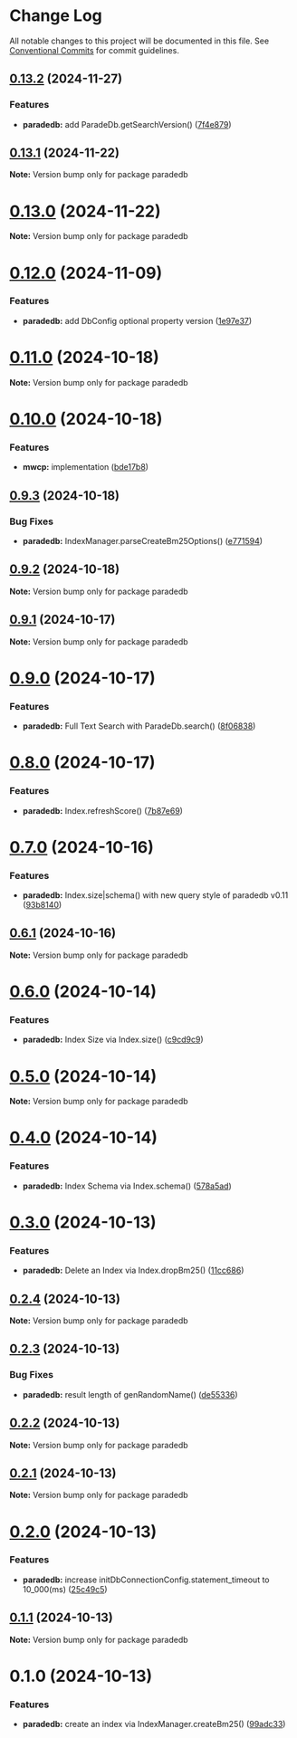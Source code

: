 # Change Log

All notable changes to this project will be documented in this file.
See [Conventional Commits](https://conventionalcommits.org) for commit guidelines.

## [0.13.2](https://github.com/waitingsong/paradedb/compare/v0.13.1...v0.13.2) (2024-11-27)


### Features

* **paradedb:** add ParadeDb.getSearchVersion() ([7f4e879](https://github.com/waitingsong/paradedb/commit/7f4e8795170de01ede392c9c941c67c6ad230632))





## [0.13.1](https://github.com/waitingsong/paradedb/compare/v0.13.0...v0.13.1) (2024-11-22)

**Note:** Version bump only for package paradedb





# [0.13.0](https://github.com/waitingsong/paradedb/compare/v0.12.0...v0.13.0) (2024-11-22)

**Note:** Version bump only for package paradedb





# [0.12.0](https://github.com/waitingsong/paradedb/compare/v0.11.1...v0.12.0) (2024-11-09)


### Features

* **paradedb:** add DbConfig optional property version ([1e97e37](https://github.com/waitingsong/paradedb/commit/1e97e37687b4698a8ff94395bcc6253d643ed5a7))





# [0.11.0](https://github.com/waitingsong/paradedb/compare/v0.10.0...v0.11.0) (2024-10-18)

**Note:** Version bump only for package paradedb





# [0.10.0](https://github.com/waitingsong/paradedb/compare/v0.9.3...v0.10.0) (2024-10-18)


### Features

* **mwcp:** implementation ([bde17b8](https://github.com/waitingsong/paradedb/commit/bde17b8735cfa810ea8925a206a2a277050f78fc))





## [0.9.3](https://github.com/waitingsong/paradedb/compare/v0.9.2...v0.9.3) (2024-10-18)


### Bug Fixes

* **paradedb:** IndexManager.parseCreateBm25Options() ([e771594](https://github.com/waitingsong/paradedb/commit/e771594a0dc2f2f989a4a8a66c5a31685d5b2932))





## [0.9.2](https://github.com/waitingsong/paradedb/compare/v0.9.1...v0.9.2) (2024-10-18)

**Note:** Version bump only for package paradedb





## [0.9.1](https://github.com/waitingsong/paradedb/compare/v0.9.0...v0.9.1) (2024-10-17)

**Note:** Version bump only for package paradedb





# [0.9.0](https://github.com/waitingsong/paradedb/compare/v0.8.0...v0.9.0) (2024-10-17)


### Features

* **paradedb:** Full Text Search with ParadeDb.search() ([8f06838](https://github.com/waitingsong/paradedb/commit/8f068386a09c9fcd82f86343ce5388e7097c82d0))





# [0.8.0](https://github.com/waitingsong/paradedb/compare/v0.7.0...v0.8.0) (2024-10-17)


### Features

* **paradedb:** Index.refreshScore() ([7b87e69](https://github.com/waitingsong/paradedb/commit/7b87e69fa4af5254f6da42b3929a9e72a81ad6e2))





# [0.7.0](https://github.com/waitingsong/paradedb/compare/v0.6.1...v0.7.0) (2024-10-16)


### Features

* **paradedb:** Index.size|schema() with new query style of paradedb v0.11 ([93b8140](https://github.com/waitingsong/paradedb/commit/93b814078bd4ade4f154f10cea3459119804ca4b))





## [0.6.1](https://github.com/waitingsong/paradedb/compare/v0.6.0...v0.6.1) (2024-10-16)

**Note:** Version bump only for package paradedb





# [0.6.0](https://github.com/waitingsong/paradedb/compare/v0.5.0...v0.6.0) (2024-10-14)


### Features

* **paradedb:** Index Size via Index.size() ([c9cd9c9](https://github.com/waitingsong/paradedb/commit/c9cd9c9d81b6af052075000a8925777c9b5e6aa9))





# [0.5.0](https://github.com/waitingsong/paradedb/compare/v0.4.0...v0.5.0) (2024-10-14)

**Note:** Version bump only for package paradedb





# [0.4.0](https://github.com/waitingsong/paradedb/compare/v0.3.0...v0.4.0) (2024-10-14)


### Features

* **paradedb:** Index Schema via Index.schema() ([578a5ad](https://github.com/waitingsong/paradedb/commit/578a5ad0dc513cd7a6615c6cafa9a3c02177a599))





# [0.3.0](https://github.com/waitingsong/paradedb/compare/v0.2.4...v0.3.0) (2024-10-13)


### Features

* **paradedb:** Delete an Index via Index.dropBm25() ([11cc686](https://github.com/waitingsong/paradedb/commit/11cc6861d3aaa4a819ac772699c01116c34bd07c))





## [0.2.4](https://github.com/waitingsong/paradedb/compare/v0.2.3...v0.2.4) (2024-10-13)

**Note:** Version bump only for package paradedb





## [0.2.3](https://github.com/waitingsong/paradedb/compare/v0.2.2...v0.2.3) (2024-10-13)


### Bug Fixes

* **paradedb:** result length of genRandomName() ([de55336](https://github.com/waitingsong/paradedb/commit/de5533659fbfc141f90b6af41dc168f2838b64f8))





## [0.2.2](https://github.com/waitingsong/paradedb/compare/v0.2.1...v0.2.2) (2024-10-13)

**Note:** Version bump only for package paradedb





## [0.2.1](https://github.com/waitingsong/paradedb/compare/v0.2.0...v0.2.1) (2024-10-13)

**Note:** Version bump only for package paradedb





# [0.2.0](https://github.com/waitingsong/paradedb/compare/v0.1.1...v0.2.0) (2024-10-13)


### Features

* **paradedb:** increase initDbConnectionConfig.statement_timeout to 10_000(ms) ([25c49c5](https://github.com/waitingsong/paradedb/commit/25c49c597495039865df7948359661579d3d48c8))





## [0.1.1](https://github.com/waitingsong/paradedb/compare/v0.1.0...v0.1.1) (2024-10-13)

**Note:** Version bump only for package paradedb





# 0.1.0 (2024-10-13)


### Features

* **paradedb:** create an index via IndexManager.createBm25() ([99adc33](https://github.com/waitingsong/npm-mono-base/commit/99adc338c5e773a918f01f284437fbd9ff0f4406))
